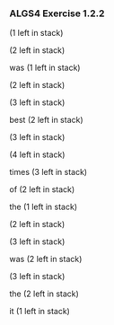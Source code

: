 ### ALGS4 Exercise 1.2.2

(1 left in stack)

(2 left in stack)

was (1 left in stack)

(2 left in stack)

(3 left in stack)

best (2 left in stack)

(3 left in stack)

(4 left in stack)

times (3 left in stack)

of (2 left in stack)

the (1 left in stack)

(2 left in stack)

(3 left in stack)

was (2 left in stack)

(3 left in stack)

the (2 left in stack)

it (1 left in stack)
